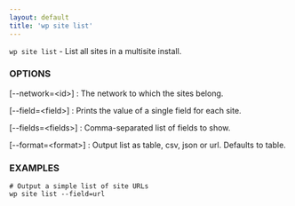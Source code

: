 ```yaml
---
layout: default
title: 'wp site list'
---
```


`wp site list` - List all sites in a multisite install.

### OPTIONS

[\--network=&lt;id&gt;]
: The network to which the sites belong.

[\--field=&lt;field&gt;]
: Prints the value of a single field for each site.

[\--fields=&lt;fields&gt;]
: Comma-separated list of fields to show.

[\--format=&lt;format&gt;]
: Output list as table, csv, json or url. Defaults to table.

### EXAMPLES

    # Output a simple list of site URLs
    wp site list --field=url

